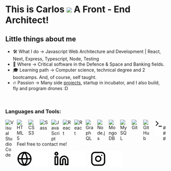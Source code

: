 # This is Carlos <img src="https://raw.githubusercontent.com/TheDudeThatCode/TheDudeThatCode/master/Assets/Hi.gif" width="29"> A Front - End Architect!

## Little things about me

- 🛠️ What I do -> Javascript Web Architecture and Development | React, Next, Express, Typescript, Node, Testing
- 🏢 Where -> Critical software in the Defence & Space and Banking fields. 
- 🎓 Learning path -> Computer science, technical degree and 2 bootcamps. And, of course, self taught. 
- 🔥 Passion -> Many side [projects](https://planificapistas.netlify.app/), startup in incubator, and I also build, fly and program drones :D

<br />

### Languages and Tools:

<img align="left" alt="Visual Studio Code" width="26px" src="https://cdn.jsdelivr.net/gh/devicons/devicon/icons/vscode/vscode-original.svg" style="padding-right:10px;" />
<img align="left" alt="HTML5" width="26px" src="https://cdn.jsdelivr.net/gh/devicons/devicon/icons/html5/html5-original.svg" style="padding-right:10px;" />
<img align="left" alt="CSS3" width="26px" src="https://cdn.jsdelivr.net/gh/devicons/devicon/icons/css3/css3-original.svg" style="padding-right:10px;" />
<img align="left" alt="Sass" width="26px" src="https://cdn.jsdelivr.net/gh/devicons/devicon/icons/sass/sass-original.svg" style="padding-right:10px;" />
<img align="left" alt="JavaScript" width="26px" src="https://cdn.jsdelivr.net/gh/devicons/devicon/icons/javascript/javascript-original.svg" style="padding-right:10px;" />
<img align="left" alt="React" width="26px" src="https://cdn.jsdelivr.net/gh/devicons/devicon/icons/react/react-original.svg" style="padding-right:10px;" />
<img align="left" alt="React" width="26px" src="https://cdn.jsdelivr.net/gh/devicons/devicon/icons/nextjs/nextjs-original.svg" style="padding-right:10px;" />
<img align="left" alt="GraphQL" width="26px" src="https://cdn.jsdelivr.net/gh/devicons/devicon/icons/graphql/graphql-plain.svg" style="padding-right:10px;" />
<img align="left" alt="Node.js" width="26px" src="https://cdn.jsdelivr.net/gh/devicons/devicon/icons/nodejs/nodejs-original.svg" style="padding-right:10px;" />
<img align="left" alt="MongoDB" width="26px" src="https://cdn.jsdelivr.net/gh/devicons/devicon/icons/mongodb/mongodb-original.svg" style="padding-right:10px;" />
<img align="left" alt="MySQL" width="26px" src="https://cdn.jsdelivr.net/gh/devicons/devicon/icons/mysql/mysql-original.svg" style="padding-right:10px;" />
<img align="left" alt="Git" width="26px" src="https://cdn.jsdelivr.net/gh/devicons/devicon/icons/git/git-original.svg" style="padding-right:10px;" />
<img align="left" alt="GitHub" width="26px" src="https://user-images.githubusercontent.com/3369400/139448065-39a229ba-4b06-434b-bc67-616e2ed80c8f.png" style="padding-right:10px;" />
<img align="left" alt="Terminal" width="26px" src="./img/terminal-light.svg" />
<img align="left" alt="Terminal" width="26px" src="./img/terminal-dark.svg" />

<br />
### Feel free to contact me!

[![website](./img/globe-light.svg)](https://jc-saldana.github.io/My-personal-web/#gh-light-mode-only)
[![website](./img/globe-dark.svg)](https://jc-saldana.github.io/My-personal-web/#gh-dark-mode-only)
&nbsp;&nbsp;
[![website](./img/linkedin-light.svg)](https://www.linkedin.com/in/carlos-salda%C3%B1a-19741b190/#gh-light-mode-only)
[![website](./img/linkedin-dark.svg)](https://www.linkedin.com/in/carlos-salda%C3%B1a-19741b190/#gh-dark-mode-only)
&nbsp;&nbsp;
[![website](./img/instagram-light.svg)](https://www.instagram.com/carlos_saldd/#gh-light-mode-only)
[![website](./img/instagram-dark.svg)](https://www.instagram.com/carlos_saldd/#gh-dark-mode-only)

<br />

[website]: https://jc-saldana.github.io/My-personal-web/
[instagram]: https://www.instagram.com/carlos_saldd/
[linkedin]: https://www.linkedin.com/in/carlos-salda%C3%B1a-19741b190/